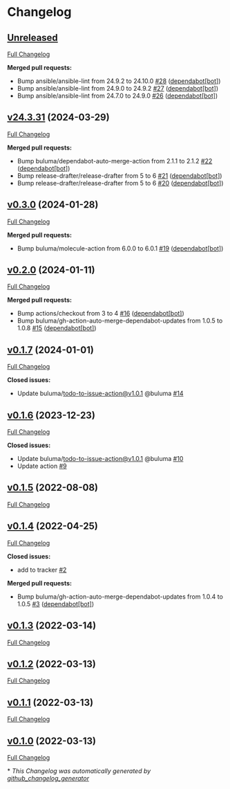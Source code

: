 # Changelog

## [Unreleased](https://github.com/buluma/ansible-role-sudo/tree/HEAD)

[Full Changelog](https://github.com/buluma/ansible-role-sudo/compare/v24.3.31...HEAD)

**Merged pull requests:**

- Bump ansible/ansible-lint from 24.9.2 to 24.10.0 [\#28](https://github.com/buluma/ansible-role-sudo/pull/28) ([dependabot[bot]](https://github.com/apps/dependabot))
- Bump ansible/ansible-lint from 24.9.0 to 24.9.2 [\#27](https://github.com/buluma/ansible-role-sudo/pull/27) ([dependabot[bot]](https://github.com/apps/dependabot))
- Bump ansible/ansible-lint from 24.7.0 to 24.9.0 [\#26](https://github.com/buluma/ansible-role-sudo/pull/26) ([dependabot[bot]](https://github.com/apps/dependabot))

## [v24.3.31](https://github.com/buluma/ansible-role-sudo/tree/v24.3.31) (2024-03-29)

[Full Changelog](https://github.com/buluma/ansible-role-sudo/compare/v0.3.0...v24.3.31)

**Merged pull requests:**

- Bump buluma/dependabot-auto-merge-action from 2.1.1 to 2.1.2 [\#22](https://github.com/buluma/ansible-role-sudo/pull/22) ([dependabot[bot]](https://github.com/apps/dependabot))
- Bump release-drafter/release-drafter from 5 to 6 [\#21](https://github.com/buluma/ansible-role-sudo/pull/21) ([dependabot[bot]](https://github.com/apps/dependabot))
- Bump release-drafter/release-drafter from 5 to 6 [\#20](https://github.com/buluma/ansible-role-sudo/pull/20) ([dependabot[bot]](https://github.com/apps/dependabot))

## [v0.3.0](https://github.com/buluma/ansible-role-sudo/tree/v0.3.0) (2024-01-28)

[Full Changelog](https://github.com/buluma/ansible-role-sudo/compare/v0.2.0...v0.3.0)

**Merged pull requests:**

- Bump buluma/molecule-action from 6.0.0 to 6.0.1 [\#19](https://github.com/buluma/ansible-role-sudo/pull/19) ([dependabot[bot]](https://github.com/apps/dependabot))

## [v0.2.0](https://github.com/buluma/ansible-role-sudo/tree/v0.2.0) (2024-01-11)

[Full Changelog](https://github.com/buluma/ansible-role-sudo/compare/v0.1.7...v0.2.0)

**Merged pull requests:**

- Bump actions/checkout from 3 to 4 [\#16](https://github.com/buluma/ansible-role-sudo/pull/16) ([dependabot[bot]](https://github.com/apps/dependabot))
- Bump buluma/gh-action-auto-merge-dependabot-updates from 1.0.5 to 1.0.8 [\#15](https://github.com/buluma/ansible-role-sudo/pull/15) ([dependabot[bot]](https://github.com/apps/dependabot))

## [v0.1.7](https://github.com/buluma/ansible-role-sudo/tree/v0.1.7) (2024-01-01)

[Full Changelog](https://github.com/buluma/ansible-role-sudo/compare/v0.1.6...v0.1.7)

**Closed issues:**

- Update buluma/todo-to-issue-action@v1.0.1 @buluma [\#14](https://github.com/buluma/ansible-role-sudo/issues/14)

## [v0.1.6](https://github.com/buluma/ansible-role-sudo/tree/v0.1.6) (2023-12-23)

[Full Changelog](https://github.com/buluma/ansible-role-sudo/compare/v0.1.5...v0.1.6)

**Closed issues:**

- Update buluma/todo-to-issue-action@v1.0.1 @buluma [\#10](https://github.com/buluma/ansible-role-sudo/issues/10)
- Update action [\#9](https://github.com/buluma/ansible-role-sudo/issues/9)

## [v0.1.5](https://github.com/buluma/ansible-role-sudo/tree/v0.1.5) (2022-08-08)

[Full Changelog](https://github.com/buluma/ansible-role-sudo/compare/v0.1.4...v0.1.5)

## [v0.1.4](https://github.com/buluma/ansible-role-sudo/tree/v0.1.4) (2022-04-25)

[Full Changelog](https://github.com/buluma/ansible-role-sudo/compare/v0.1.3...v0.1.4)

**Closed issues:**

- add to tracker [\#2](https://github.com/buluma/ansible-role-sudo/issues/2)

**Merged pull requests:**

- Bump buluma/gh-action-auto-merge-dependabot-updates from 1.0.4 to 1.0.5 [\#3](https://github.com/buluma/ansible-role-sudo/pull/3) ([dependabot[bot]](https://github.com/apps/dependabot))

## [v0.1.3](https://github.com/buluma/ansible-role-sudo/tree/v0.1.3) (2022-03-14)

[Full Changelog](https://github.com/buluma/ansible-role-sudo/compare/v0.1.2...v0.1.3)

## [v0.1.2](https://github.com/buluma/ansible-role-sudo/tree/v0.1.2) (2022-03-13)

[Full Changelog](https://github.com/buluma/ansible-role-sudo/compare/v0.1.1...v0.1.2)

## [v0.1.1](https://github.com/buluma/ansible-role-sudo/tree/v0.1.1) (2022-03-13)

[Full Changelog](https://github.com/buluma/ansible-role-sudo/compare/v0.1.0...v0.1.1)

## [v0.1.0](https://github.com/buluma/ansible-role-sudo/tree/v0.1.0) (2022-03-13)

[Full Changelog](https://github.com/buluma/ansible-role-sudo/compare/a253feba75a11262660eb8e7ef6e04220d429559...v0.1.0)



\* *This Changelog was automatically generated by [github_changelog_generator](https://github.com/github-changelog-generator/github-changelog-generator)*
